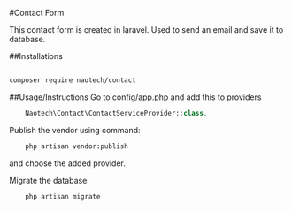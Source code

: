 #Contact Form

This contact form is created in laravel. Used to send an email and save it to database.

##Installations
```bash

composer require naotech/contact

```
##Usage/Instructions
Go to config/app.php and add this to providers
```php
    Naotech\Contact\ContactServiceProvider::class,
```

Publish the vendor using command:
```bash
    php artisan vendor:publish
```

and choose the added provider.

Migrate the database:

```bash
    php artisan migrate
```

